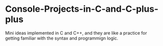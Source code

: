 # Console-Projects-in-C-and-C-plus-plus
Mini ideas implemented in C and C++, and they are like a practice for getting familiar with the syntax and programmign logic.
